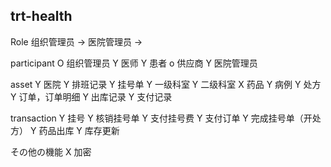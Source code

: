 trt-health
---

Role
组织管理员 -> 医院管理员
              -> 

participant
O 组织管理员
Y 医师
Y 患者
o 供应商
Y 医院管理员

asset
Y 医院
Y 排班记录
Y 挂号单
Y 一级科室
Y 二级科室
X 药品
Y 病例
Y 处方
Y 订单，订单明细
Y 出库记录
Y 支付记录

transaction
Y 挂号
Y 核销挂号单
Y 支付挂号费
Y 支付订单
Y 完成挂号单（开处方）
Y 药品出库
Y 库存更新


その他の機能
X 加密
